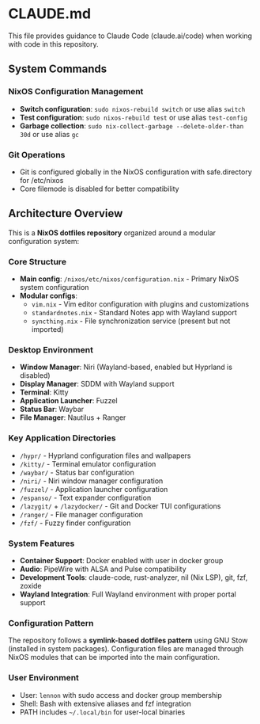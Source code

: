 # CLAUDE.md

This file provides guidance to Claude Code (claude.ai/code) when working with code in this repository.

## System Commands

### NixOS Configuration Management
- **Switch configuration**: `sudo nixos-rebuild switch` or use alias `switch`
- **Test configuration**: `sudo nixos-rebuild test` or use alias `test-config`  
- **Garbage collection**: `sudo nix-collect-garbage --delete-older-than 30d` or use alias `gc`

### Git Operations
- Git is configured globally in the NixOS configuration with safe.directory for /etc/nixos
- Core filemode is disabled for better compatibility

## Architecture Overview

This is a **NixOS dotfiles repository** organized around a modular configuration system:

### Core Structure
- **Main config**: `/nixos/etc/nixos/configuration.nix` - Primary NixOS system configuration
- **Modular configs**: 
  - `vim.nix` - Vim editor configuration with plugins and customizations
  - `standardnotes.nix` - Standard Notes app with Wayland support
  - `syncthing.nix` - File synchronization service (present but not imported)

### Desktop Environment
- **Window Manager**: Niri (Wayland-based, enabled but Hyprland is disabled)
- **Display Manager**: SDDM with Wayland support
- **Terminal**: Kitty
- **Application Launcher**: Fuzzel
- **Status Bar**: Waybar
- **File Manager**: Nautilus + Ranger

### Key Application Directories
- `/hypr/` - Hyprland configuration files and wallpapers
- `/kitty/` - Terminal emulator configuration  
- `/waybar/` - Status bar configuration
- `/niri/` - Niri window manager configuration
- `/fuzzel/` - Application launcher configuration
- `/espanso/` - Text expander configuration
- `/lazygit/` + `/lazydocker/` - Git and Docker TUI configurations
- `/ranger/` - File manager configuration
- `/fzf/` - Fuzzy finder configuration

### System Features
- **Container Support**: Docker enabled with user in docker group
- **Audio**: PipeWire with ALSA and Pulse compatibility
- **Development Tools**: claude-code, rust-analyzer, nil (Nix LSP), git, fzf, zoxide
- **Wayland Integration**: Full Wayland environment with proper portal support

### Configuration Pattern
The repository follows a **symlink-based dotfiles pattern** using GNU Stow (installed in system packages). Configuration files are managed through NixOS modules that can be imported into the main configuration.

### User Environment
- User: `lennon` with sudo access and docker group membership
- Shell: Bash with extensive aliases and fzf integration
- PATH includes `~/.local/bin` for user-local binaries